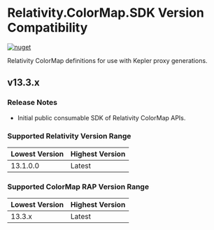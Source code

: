 # Relativity.ColorMap.SDK Version Compatibility

[![nuget](https://img.shields.io/nuget/v/Relativity.ColorMap.SDK.svg)](https://www.nuget.org/packages/Relativity.ColorMap.SDK/)

Relativity ColorMap definitions for use with Kepler proxy generations.

## v13.3.x

### Release Notes

* Initial public consumable SDK of Relativity ColorMap APIs.

### Supported Relativity Version Range

Lowest Version | Highest Version
--- | ---
13.1.0.0 | Latest

### Supported ColorMap RAP Version Range

Lowest Version | Highest Version
--- | ---
13.3.x | Latest